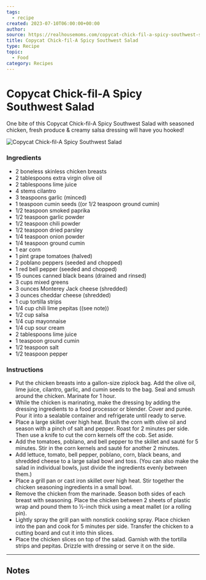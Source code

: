 ```yaml
---
tags:
  - recipe
created: 2023-07-10T06:00:00+00:00
author: 
source: https://realhousemoms.com/copycat-chick-fil-a-spicy-southwest-salad/
title: Copycat Chick-fil-A Spicy Southwest Salad
type: Recipe
topic:
  - Food
category: Recipes
---
```


# Copycat Chick-fil-A Spicy Southwest Salad

One bite of this Copycat Chick-fil-A Spicy Southwest Salad with seasoned chicken, fresh produce & creamy salsa dressing will have you hooked!


![Copycat Chick-fil-A Spicy Southwest Salad](https://realhousemoms.com/wp-content/uploads/Copycat-Chick-Fil-A-Spicy-Southwest-Salad-RECIPE-CARD.jpg)

### Ingredients

- 2  boneless skinless chicken breasts
- 2 tablespoons extra virgin olive oil
- 2 tablespoons lime juice
- 4 stems cilantro
- 3 teaspoons garlic (minced)
- 1 teaspoon cumin seeds ((or 1/2 teaspoon ground cumin)
- 1/2 teaspoon smoked paprika
- 1/2 teaspoon garlic powder
- 1/2 teaspoon chili powder
- 1/2 teaspoon dried parsley
- 1/4 teaspoon onion powder
- 1/4 teaspoon ground cumin
- 1 ear corn
- 1 pint grape tomatoes (halved)
- 2  poblano peppers (seeded and chopped)
- 1  red bell pepper (seeded and chopped)
- 15 ounces canned black beans (drained and rinsed)
- 3 cups mixed greens
- 3 ounces Monterey Jack cheese (shredded)
- 3 ounces cheddar cheese (shredded)
- 1 cup tortilla strips
- 1/4 cup chili lime pepitas ((see note))
- 1/2 cup salsa
- 1/4 cup mayonnaise
- 1/4 cup sour cream
- 2 tablespoons lime juice
- 1 teaspoon ground cumin
- 1/2 teaspoon salt
- 1/2 teaspoon pepper

### Instructions

- Put the chicken breasts into a gallon-size ziplock bag. Add the olive oil, lime juice, cilantro, garlic, and cumin seeds to the bag. Seal and smush around the chicken. Marinate for 1 hour.
- While the chicken is marinating, make the dressing by adding the dressing ingredients to a food processor or blender. Cover and purée. Pour it into a sealable container and refrigerate until ready to serve.
- Place a large skillet over high heat. Brush the corn with olive oil and season with a pinch of salt and pepper. Roast for 2 minutes per side. Then use a knife to cut the corn kernels off the cob. Set aside.
- Add the tomatoes, poblano, and bell pepper to the skillet and sauté for 5 minutes. Stir in the corn kernels and sauté for another 2 minutes.
- Add lettuce, tomato, bell pepper, poblano, corn, black beans, and shredded cheese to a large salad bowl and toss. (You can also make the salad in individual bowls, just divide the ingredients evenly between them.)
- Place a grill pan or cast iron skillet over high heat. Stir together the chicken seasoning ingredients in a small bowl.
- Remove the chicken from the marinade. Season both sides of each breast with seasoning. Place the chicken between 2 sheets of plastic wrap and pound them to ½-inch thick using a meat mallet (or a rolling pin).
- Lightly spray the grill pan with nonstick cooking spray. Place chicken into the pan and cook for 5 minutes per side. Transfer the chicken to a cutting board and cut it into thin slices.
- Place the chicken slices on top of the salad. Garnish with the tortilla strips and pepitas. Drizzle with dressing or serve it on the side.

-----

## Notes
